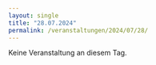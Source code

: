 ```yaml
---
layout: single
title: "28.07.2024"
permalink: /veranstaltungen/2024/07/28/
---
```


Keine Veranstaltung an diesem Tag.
